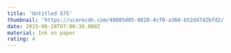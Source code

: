 ```yaml
---
title: 'Untitled 575'
thumbnail: 'https://ucarecdn.com/40085d05-0820-4cf0-a360-b52d47d2bfd2/'
date: 2015-06-28T07:00:38.000Z
material: Ink on paper
rating: 4
---
```

